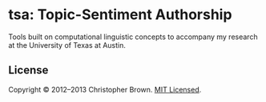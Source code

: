 # tsa: Topic-Sentiment Authorship

Tools built on computational linguistic concepts to accompany my research at the University of Texas at Austin.

## License

Copyright © 2012–2013 Christopher Brown. [MIT Licensed](LICENSE).
